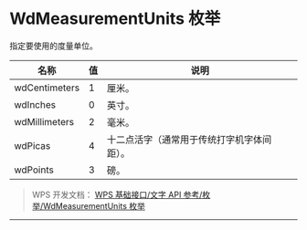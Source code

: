 # WdMeasurementUnits 枚举

指定要使用的度量单位。

| 名称          | 值  | 说明                                       |
|---------------|-----|--------------------------------------------|
| wdCentimeters | 1   | 厘米。                                     |
| wdInches      | 0   | 英寸。                                     |
| wdMillimeters | 2   | 毫米。                                     |
| wdPicas       | 4   | 十二点活字（通常用于传统打字机字体间距）。 |
| wdPoints      | 3   | 磅。                                       |

> WPS 开发文档： [WPS 基础接口/文字 API 参考/枚举/WdMeasurementUnits 枚举](https://qn.cache.wpscdn.cn/encs/doc/office_v19/topics/WPS%20%E5%9F%BA%E7%A1%80%E6%8E%A5%E5%8F%A3/%E6%96%87%E5%AD%97%20API%20%E5%8F%82%E8%80%83/%E6%9E%9A%E4%B8%BE/WdMeasurementUnits%20%E6%9E%9A%E4%B8%BE.html)

------------------------------------------------------------------------
